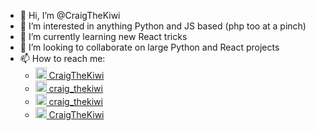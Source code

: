 - 👋 Hi, I’m @CraigTheKiwi
- 👀 I’m interested in anything Python and JS based (php too at a pinch)
- 🌱 I’m currently learning new React tricks
- 💞️ I’m looking to collaborate on large Python and React projects
- 📫 How to reach me:
  - <a href="https://www.facebook.com/CraigTheKiwi/"><img src="https://gatsby.coded.co.nz/wp-content/uploads/2021/07/iconfinder_5365678_fb_facebook_facebook-logo_icon_64px.png" width="18px"/> CraigTheKiwi</a>
  - <a href="https://www.instagram.com/craig_thekiwi/"> <img src="https://gatsby.coded.co.nz/wp-content/uploads/2021/07/iconfinder_5296765_camera_instagram_instagram-logo_icon_64px.png" width="18px"/> craig_thekiwi</a> 
  - <a href="https://twitter.com/craig_thekiwi"><img src="https://gatsby.coded.co.nz/wp-content/uploads/2021/07/iconfinder_5296516_tweet_twitter_twitter-logo_icon_64px.png" width="18px"/> craig_thekiwi</a>
  - <a href="https://www.linkedin.com/in/CraigTheKiwi"><img src="https://gatsby.coded.co.nz/wp-content/uploads/2021/07/iconfinder_5296501_linkedin_network_linkedin-logo_icon_64px.png" width="18px"/> CraigTheKiwi</a>

<!---
CraigTheKiwi/CraigTheKiwi is a ✨ special ✨ repository because its `README.md` (this file) appears on your GitHub profile.
You can click the Preview link to take a look at your changes.
--->
